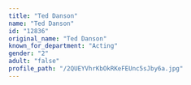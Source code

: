 ```yaml
---
title: "Ted Danson"
name: "Ted Danson"
id: "12836"
original_name: "Ted Danson"
known_for_department: "Acting"
gender: "2"
adult: "false"
profile_path: "/2QUEYVhrKbOkRKeFEUnc5sJby6a.jpg"
---
```

